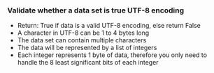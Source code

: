 <h3>Validate whether a data set is true UTF-8 encoding</h3>

<ul>
    <li>
        Return: True if data is a valid UTF-8 encoding, else return False
    </li>
    <li>
        A character in UTF-8 can be 1 to 4 bytes long
    </li>
    <li>
        The data set can contain multiple characters
    </li>
    <li>
        The data will be represented by a list of integers
    </li>
    <li>
        Each integer represents 1 byte of data, therefore you only need to handle the 8 least significant bits of each
        integer
    </li>
</ul>